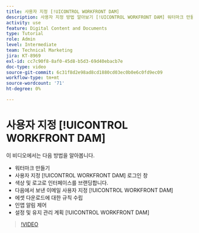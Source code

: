 ```yaml
---
title: 사용자 지정 [!UICONTROL WORKFRONT DAM]
description: 사용자 지정 방법 알아보기 [!UICONTROL WORKFRONT DAM] 워터마크 만들기, 맞춤화 [!UICONTROL DAM] 로그인 창, 인터페이스 브랜딩 등.
activity: use
feature: Digital Content and Documents
type: Tutorial
role: Admin
level: Intermediate
team: Technical Marketing
jira: KT-8969
exl-id: cc7c90f8-8af0-45d8-b5d3-69d40ebacb7e
doc-type: video
source-git-commit: 6c31f8d2e98ad8cd1880cd03ec0b0e6c0fd9ec09
workflow-type: tm+mt
source-wordcount: '71'
ht-degree: 0%

---
```


# 사용자 지정 [!UICONTROL WORKFRONT DAM]

이 비디오에서는 다음 방법을 알아봅니다.

* 워터마크 만들기
* 사용자 지정 [!UICONTROL WORKFRONT DAM] 로그인 창
* 색상 및 로고로 인터페이스를 브랜딩합니다.
* 다음에서 보낸 이메일 사용자 지정 [!UICONTROL WORKFRONT DAM]
* 에셋 다운로드에 대한 규칙 수립
* 인앱 알림 제어
* 설정 및 유지 관리 계획 [!UICONTROL WORKFRONT DAM]

>[!VIDEO](https://video.tv.adobe.com/v/335232/?quality=12&learn=on)
